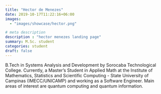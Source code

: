 ```yaml
---
title: "Hector de Menezes"
date: 2019-10-17T11:22:16+06:00
images: 
  - "images/showcase/hector.png"

# meta description
description : "hector menezes landing page"
summary: M.Sc. student
categories: student
draft: false
---
```


B.Tech in Systems Analysis and Development by Sorocaba Technological College. Currently, a Master’s Student in Applied Math at the Institute of Mathematics, Statistics and Scientific Computing - State University of Campinas (IMECC/UNICAMP) and working as a Software Engineer. Main areas of interest are quantum computing and quantum information.
